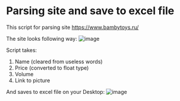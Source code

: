 # Parsing site and save to excel file
This script for parsing site https://www.bambytoys.ru/

The site looks following way:
![image](https://github.com/kioneta/Parsing/assets/110675077/1a7c2ffc-15c8-4d3c-8fa8-8a3739fb4258)


Script takes:
1.  Name (cleared from useless words)
2.  Price (converted to float type)
3.  Volume
4.  Link to picture

And saves to excel file on your Desktop:
![image](https://github.com/kioneta/Parsing/assets/110675077/f63a8625-a771-4657-b9b5-cf50af449caf)
